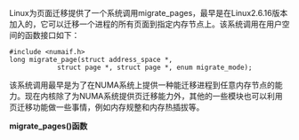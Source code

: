 Linux为页面迁移提供了一个系统调用migrate_pages，最早是在Linux2.6.16版本加入的，它可以迁移一个进程的所有页面到指定内存节点上。该系统调用在用户空间的函数接口如下：

```
#include <numaif.h>
long migrate_page(struct address_space *,
			struct page *, struct page *, enum migrate_mode);
```

该系统调用最早是为了在NUMA系统上提供一种能迁移进程到任意内存节点的能力。现在内核除了为NUMA系统提供页迁移能力外，其他的一些模块也可以利用页迁移功能做一些事情，例如内存规整和内存热插拔等。

**migrate_pages()函数**



